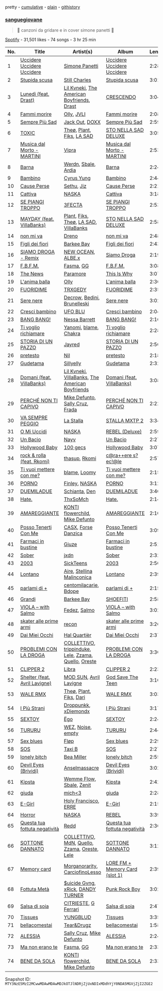 pretty - [cumulative](/playlists/cumulative/37i9dQZF1DWW9tK1GiTdMf.md) - [plain](/playlists/plain/37i9dQZF1DWW9tK1GiTdMf) - [githistory](https://github.githistory.xyz/mackorone/spotify-playlist-archive/blob/main/playlists/plain/37i9dQZF1DWW9tK1GiTdMf)

### [sanguegiovane](https://open.spotify.com/playlist/37i9dQZF1DWW9tK1GiTdMf)

> 🎸 canzoni da gridare e in cover simone panetti 🎸

[Spotify](https://open.spotify.com/user/spotify) - 31,501 likes - 74 songs - 3 hr 25 min

| No. | Title | Artist(s) | Album | Length |
|---|---|---|---|---|
| 1 | [Uccidere Uccidere Uccidere](https://open.spotify.com/track/6T1D8AUcXBxkX9hkNvMvly) | [Simone Panetti](https://open.spotify.com/artist/4lajcWQSiNMQ4b76eevJ5f) | [Uccidere Uccidere Uccidere](https://open.spotify.com/album/4lv3tHyPqdMVVSiOEmnp6k) | 2:28 |
| 2 | [Stupida scusa](https://open.spotify.com/track/23LV89m2teIc59m3lejM2a) | [Still Charles](https://open.spotify.com/artist/2KFv9jOFkybE6VjzZ4Ishe) | [Stupida scusa](https://open.spotify.com/album/2NkuJHx1jxMl9CmxR0uNc8) | 3:01 |
| 3 | [Lunedì \(feat\. Drast\)](https://open.spotify.com/track/0T64e7lVwIVavM829e0PPZ) | [Lil Kvneki](https://open.spotify.com/artist/5NT6SamVXGrIp1Z1lE2Eyn), [The American Boyfriends](https://open.spotify.com/artist/3jmCi2B1XY7vTC1fRtbEzS), [Drast](https://open.spotify.com/artist/4e250LmaRPGcp0rbUbJtJm) | [CRESCENDO](https://open.spotify.com/album/3C0SlEBi0H4vRB9Ed5nbr8) | 3:04 |
| 4 | [Fammi morire](https://open.spotify.com/track/1mqMoMzSTXzCFcJiCj1aPs) | [Olly](https://open.spotify.com/artist/25u1DN0MwQVSav4XoJS7hl), [JVLI](https://open.spotify.com/artist/4rj3KWaLAnuxgtMMkypZhf) | [Fammi morire](https://open.spotify.com/album/3Cg3jbGc848IssQcMO1Isy) | 2:08 |
| 5 | [Sempre Più Sad](https://open.spotify.com/track/5MmRzShl2D8yjNFKzqtQK4) | [Jack Out](https://open.spotify.com/artist/7KFzz2W8u1HdZhX2XcZCXI), [DOXX](https://open.spotify.com/artist/1rlz0TbW8EjjvvOxPxoVsr) | [Sempre Più Sad](https://open.spotify.com/album/12ZdOJivQx0sWX47pibeKB) | 2:59 |
| 6 | [TOXIC](https://open.spotify.com/track/4TF2IPm9ZNs4xowapURvKv) | [Theø](https://open.spotify.com/artist/46zGU1FOSsPBXb1csAeMJd), [Plant](https://open.spotify.com/artist/6gHfqtW8exAkwlpwHN4JyZ), [Fiks](https://open.spotify.com/artist/2o6oF1x3tWoVUXb4C4NHze), [LA SAD](https://open.spotify.com/artist/1y5nSaw0Am7fIEDAkrfgjY) | [STO NELLA SAD DELUXE](https://open.spotify.com/album/2AaGTApQp7KVUYCfzlfl4S) | 3:05 |
| 7 | [Musica dal Morto \- MARTINI](https://open.spotify.com/track/2SQcvLt16hYW43FkxKHorC) | [Vipra](https://open.spotify.com/artist/6RubjTZ123VH3iDaGbi7hM) | [Musica dal Morto \- MARTINI](https://open.spotify.com/album/1uLOH4euRLrajyAufWleGE) | 2:53 |
| 8 | [Barna](https://open.spotify.com/track/3bPekwjpEJAQzUpFlhkTh5) | [Werdn](https://open.spotify.com/artist/3nHhNTw0xLkmgPbbTJ3HqC), [Sbale](https://open.spotify.com/artist/4aAiKU8UocJHjZfxjQuaCU), [Ardia](https://open.spotify.com/artist/71H4k0XU2SGct9RvpvmxHS) | [Barna](https://open.spotify.com/album/3RhMpDJAtwHrciiH71csMC) | 2:24 |
| 9 | [Bambino](https://open.spotify.com/track/5PN45xdNO9aTq1zhMaSS1H) | [Cyrus Yung](https://open.spotify.com/artist/5ntvgaFmaJr8rNJHOZMpNH) | [Bambino](https://open.spotify.com/album/7Dg9xWHAxs8XbGmSCOIhfd) | 2:44 |
| 10 | [Cause Perse](https://open.spotify.com/track/7zbLHH0prN66iIognD95F6) | [Sethu](https://open.spotify.com/artist/5N9yiZXsLClmcg1KHZuJf5), [Jiz](https://open.spotify.com/artist/38CThoTDmXugNnfonW466d) | [Cause Perse](https://open.spotify.com/album/3aJU4Ey5gJcUOIWwwG40ix) | 2:21 |
| 11 | [Cattiva](https://open.spotify.com/track/0Pb8FIL8fecpxJCVgSxdWL) | [NASKA](https://open.spotify.com/artist/4r1DHaB2yIhddOkTF92d1d) | [Cattiva](https://open.spotify.com/album/4PWXnJIUU11RbIHnDIv9LL) | 3:18 |
| 12 | [SE PIANGI TROPPO](https://open.spotify.com/track/0uWnenWV9nTaMxqTs8vDbw) | [3FECTA](https://open.spotify.com/artist/39hxE9XVuYREbhZuwoo4l4) | [SE PIANGI TROPPO](https://open.spotify.com/album/1SWbWNLMs8v0sJ0qrRQcif) | 2:53 |
| 13 | [MAYDAY \(feat\. VillaBanks\)](https://open.spotify.com/track/3OXQqhbch5uALz1FdCKvWT) | [Plant](https://open.spotify.com/artist/6gHfqtW8exAkwlpwHN4JyZ), [Fiks](https://open.spotify.com/artist/2o6oF1x3tWoVUXb4C4NHze), [Theø](https://open.spotify.com/artist/46zGU1FOSsPBXb1csAeMJd), [LA SAD](https://open.spotify.com/artist/1y5nSaw0Am7fIEDAkrfgjY), [VillaBanks](https://open.spotify.com/artist/3ASAxVN1hNoYfoMcIkzZWL) | [STO NELLA SAD DELUXE](https://open.spotify.com/album/2AaGTApQp7KVUYCfzlfl4S) | 2:58 |
| 14 | [non mi va](https://open.spotify.com/track/3et88aHFd0OwIR3vfzvGaB) | [Dreno](https://open.spotify.com/artist/2fUb7chMl4K5DQ3NwX2GgW) | [non mi va](https://open.spotify.com/album/0oWBWQu75EwhxAnyN7AQoC) | 2:48 |
| 15 | [Figli dei fiori](https://open.spotify.com/track/6ajwCssUxPBAZzRAgdtpPf) | [Barkee Bay](https://open.spotify.com/artist/72KRmtW8IrP6D8FwG8Boi8) | [Figli dei fiori](https://open.spotify.com/album/4wnRiqccVwW5iXc1z6GnWs) | 2:43 |
| 16 | [SIAMO DROGA \- Remix](https://open.spotify.com/track/5WslM26ntpzasnzDtO0WuT) | [NEW OCEAN](https://open.spotify.com/artist/7q1cmwcWRyoXFRqgiYiAYi), [ALBE.x](https://open.spotify.com/artist/20pY261He7JCdV1FbbGZQb) | [Siamo Droga](https://open.spotify.com/album/3mQjLB6dDPms4MuYqF6ZWP) | 2:19 |
| 17 | [F.B.F.M.](https://open.spotify.com/track/2qYrm20YLABT5JJfAhr1SG) | [Fasma](https://open.spotify.com/artist/1hM06YHQ635cZwwUbn7dpk), [GG](https://open.spotify.com/artist/0kbBijEWCi7FWrBpnpOcHd) | [F.B.F.M.](https://open.spotify.com/album/1EUcFHuEtHGbzDv43L5WK0) | 3:08 |
| 18 | [The News](https://open.spotify.com/track/59RjIhWIpthNpwrlChUvXm) | [Paramore](https://open.spotify.com/artist/74XFHRwlV6OrjEM0A2NCMF) | [This Is Why](https://open.spotify.com/album/6tG8sCK4htJOLjlWwb7gZB) | 3:07 |
| 19 | [L'anima balla](https://open.spotify.com/track/65NR4YkJwlGhOtCwZMMAen) | [Olly](https://open.spotify.com/artist/25u1DN0MwQVSav4XoJS7hl) | [L'anima balla](https://open.spotify.com/album/20t4Fh0OdFRgEUQwpiTE7D) | 2:36 |
| 20 | [FUORIDIME](https://open.spotify.com/track/6ZC2Sv5co4loN56vNCu6P3) | [TRXGEDY](https://open.spotify.com/artist/3mGyYTyj35j8NaKCQ5qHoH) | [FUORIDIME](https://open.spotify.com/album/0adWUYu4glGE02GByMewcd) | 2:35 |
| 21 | [Sere nere](https://open.spotify.com/track/628efDaUbu6gn8am4OTDrD) | [Decrow](https://open.spotify.com/artist/5FlK8QftyFsvopniOcLdch), [Bedini](https://open.spotify.com/artist/0mM2J659MQ5QvOJAWGt3eP), [Brunelleski](https://open.spotify.com/artist/1ZrajfZPubGTccfX3Xutxd) | [Sere nere](https://open.spotify.com/album/08dxcPYxu2unlaaAI7NajL) | 3:02 |
| 22 | [Cresci bambino](https://open.spotify.com/track/6IEdKp6RuYTMFp78XrbKUG) | [UFO BLU](https://open.spotify.com/artist/2AKOwNAWTlPITItQWROSpp) | [Cresci bambino](https://open.spotify.com/album/4GLBMH4Jrsbp7uRw5h0p7v) | 2:04 |
| 23 | [BANG BANG!](https://open.spotify.com/track/2YiQL9Aa4PmGF8oMFADzzA) | [Nessa Barrett](https://open.spotify.com/artist/7pwufEBGfggjoI8twqlsmQ) | [BANG BANG!](https://open.spotify.com/album/4YmjnqegnwZ18ruZjdJsIH) | 2:16 |
| 24 | [Ti voglio richiamare](https://open.spotify.com/track/2QV3CdSjJEEXY1koTLZ30q) | [Yanomi](https://open.spotify.com/artist/6YgYCNwq3DkSXEd6kGxoZW), [blame](https://open.spotify.com/artist/2laf1Hnjue0go3xbkPpfT8), [Chakra](https://open.spotify.com/artist/78tkEnghpGYk8stmKlkxbv) | [Ti voglio richiamare](https://open.spotify.com/album/0sS1aj3RamIlXyCGkTxzde) | 2:28 |
| 25 | [STORIA DI UN PAZZO](https://open.spotify.com/track/4kaPilgbxFuV4yzoG07kpw) | [Jayred](https://open.spotify.com/artist/2fxu0phr0BCuxaKdSfCv08) | [STORIA DI UN PAZZO](https://open.spotify.com/album/0qqj21HB5XBRqGsSaITDIP) | 2:50 |
| 26 | [pretesto](https://open.spotify.com/track/2H9iTBTZK8LkOQmVQ98hIT) | [Nil](https://open.spotify.com/artist/7sVTNMc0cXlUaSeHV77Gr1) | [pretesto](https://open.spotify.com/album/6Ym3QetM3bnq7I32Mn0boo) | 2:18 |
| 27 | [Gudetama](https://open.spotify.com/track/0iFJwTfWZ1pne0aFudyizv) | [Sillyelly](https://open.spotify.com/artist/1rWg0CyGoCsRYYtpj5NC5P) | [Gudetama](https://open.spotify.com/album/4It00RaKRufQ6XS7flUJZD) | 2:32 |
| 28 | [Domani \(feat\. VillaBanks\)](https://open.spotify.com/track/0T18BhknzhoFoIrnOdU5FP) | [Lil Kvneki](https://open.spotify.com/artist/5NT6SamVXGrIp1Z1lE2Eyn), [VillaBanks](https://open.spotify.com/artist/3ASAxVN1hNoYfoMcIkzZWL), [The American Boyfriends](https://open.spotify.com/artist/3jmCi2B1XY7vTC1fRtbEzS) | [Domani \(feat\. VillaBanks\)](https://open.spotify.com/album/3xl2U7FpFY9jBQ09409s66) | 3:08 |
| 29 | [PERCHÉ NON TI CAPIVO](https://open.spotify.com/track/1JLSRLlbsdX9Ac9S0I1QIq) | [Mike Defunto](https://open.spotify.com/artist/6uHOqShw2mIXcOK0jwnqHx), [Sally Cruz](https://open.spotify.com/artist/1zdw3hXWH7Ri55SoCVt7gc), [Frada](https://open.spotify.com/artist/1khPlpMPliiZeK53WWSWXY) | [PERCHÉ NON TI CAPIVO](https://open.spotify.com/album/5e3Dy4cnbNIhXL45ETogGF) | 2:22 |
| 30 | [VA SEMPRE PEGGIO](https://open.spotify.com/track/5krUYcVNkG8om59CRJrISE) | [La Stalla](https://open.spotify.com/artist/4XnlgX9eaUXdOc75E81PjI) | [STALLA MXTP 2](https://open.spotify.com/album/2tCqETeHkk3gOw80RjbYQB) | 3:34 |
| 31 | [O Mi Uccidi](https://open.spotify.com/track/0jkBVkeS6L5NtvPn29NeIK) | [NASKA](https://open.spotify.com/artist/4r1DHaB2yIhddOkTF92d1d) | [REBEL \(Deluxe\)](https://open.spotify.com/album/0BSVUwV411OWhUlAIK9epW) | 2:59 |
| 32 | [Un Bacio](https://open.spotify.com/track/0aKVAk3tDuvtENyQJJTIcm) | [Nayv](https://open.spotify.com/artist/25alJcXxllT6w5Zu8rjWNK) | [Un Bacio](https://open.spotify.com/album/6HePoa5devScemotcjLRLA) | 2:27 |
| 33 | [Hollywood Baby](https://open.spotify.com/track/48ElaQLYuOaybqagIlPxpU) | [100 gecs](https://open.spotify.com/artist/6PfSUFtkMVoDkx4MQkzOi3) | [Hollywood Baby](https://open.spotify.com/album/1jI6gq10WSeAv4MdTaRq7N) | 3:07 |
| 34 | [rock & rolla \(feat\. Rkomi\)](https://open.spotify.com/track/3g7ds9lLoBRTQag67wtUK3) | [thasup](https://open.spotify.com/artist/19i93sA0D7yS9dYoVNBqAA), [Rkomi](https://open.spotify.com/artist/056KMTw6IztdQjBmFfVyO3) | [c@ra++ere s?ec!@le](https://open.spotify.com/album/7nDSuDHGJMKFtUTEEVJvUS) | 2:57 |
| 35 | [Ti vuoi mettere con me?](https://open.spotify.com/track/7j8w8CcQTkYI6ME4ulz2u3) | [blame](https://open.spotify.com/artist/2laf1Hnjue0go3xbkPpfT8), [Loomy](https://open.spotify.com/artist/45RGCn3VfDcq6tYwOEObYG) | [Ti vuoi mettere con me?](https://open.spotify.com/album/6zfSzvSNBPaMDx7crWaAIg) | 2:15 |
| 36 | [PORNO](https://open.spotify.com/track/1V943kQXR3Tiz9kqakdnNe) | [Finley](https://open.spotify.com/artist/7JOervne0BnU0raxSI5Ooc), [NASKA](https://open.spotify.com/artist/4r1DHaB2yIhddOkTF92d1d) | [PORNO](https://open.spotify.com/album/1AJYKo6p37qlVtEVbeoqJ6) | 3:12 |
| 37 | [DUEMILADUE](https://open.spotify.com/track/2Gus1ytU3SbxiXoMu60cfa) | [Schianta](https://open.spotify.com/artist/5RuBmTwAQniQinysSScGmB), [Den](https://open.spotify.com/artist/6MkUYYwYzoA16ymtmv6CrM) | [DUEMILADUE](https://open.spotify.com/album/4vDxZ4y2OsrKbr4LMebir7) | 3:40 |
| 38 | [Hate.](https://open.spotify.com/track/2XynYulas10Wmef4Gqrxw9) | [ThxSoMch](https://open.spotify.com/artist/4MvZhE1iuzttcoyepkpfdF) | [Hate.](https://open.spotify.com/album/58Wux1agKhGHX31vtdmKsV) | 2:14 |
| 39 | [AMAREGGIANTE](https://open.spotify.com/track/2Qc89TuAewUg1bf158o42k) | [KONTI flowerchild](https://open.spotify.com/artist/1u1p8FFRExYGLeiu0JTnwh), [Mike Defunto](https://open.spotify.com/artist/6uHOqShw2mIXcOK0jwnqHx) | [AMAREGGIANTE](https://open.spotify.com/album/7DHAvzWxK0HhdZfrjoOD8s) | 2:10 |
| 40 | [Posso Tenerti Con Me](https://open.spotify.com/track/0SpalTBYUi9tZ66Ack8GcT) | [CASX](https://open.spotify.com/artist/2J1ivtTZT4Trce2QNrgnUU), [Forse Danzica](https://open.spotify.com/artist/7gRc1OIKFcDAlp6e3fVhAT) | [Posso Tenerti Con Me](https://open.spotify.com/album/1yJSX28RfmbnlkCLD2gyfJ) | 3:09 |
| 41 | [Farmaci in bustine](https://open.spotify.com/track/0QzwyqqXT20TY2cneTmLz3) | [Giuze](https://open.spotify.com/artist/2drbYqHcAqNoLoEhrzaZ5B) | [Farmaci in bustine](https://open.spotify.com/album/4NuSzjkAg3Tu6lLGTS9QdZ) | 2:51 |
| 42 | [Sober](https://open.spotify.com/track/7K3rRx00hcS6MpZmYGUFH2) | [jxdn](https://open.spotify.com/artist/6Y64EaNqpqcZYTgs4c76gF) | [Sober](https://open.spotify.com/album/51xoJomo3hvVg4BE7GHnHI) | 2:32 |
| 43 | [2003](https://open.spotify.com/track/3sYAJGZdo5nhOa1T3HyhPh) | [SickTeens](https://open.spotify.com/artist/43zSSTbEARYCOTzP6IsCZi) | [2003](https://open.spotify.com/album/7np76HqryoOmcpf4K94Egj) | 2:50 |
| 44 | [Lontano](https://open.spotify.com/track/2kMP05gNWc3y1dzS3zDHkk) | [Aire](https://open.spotify.com/artist/1pePhxCgA1MOdEGgYjvNSZ), [Stellina Malinconica](https://open.spotify.com/artist/08oc2ijiHHssDF1GxDpG3E) | [Lontano](https://open.spotify.com/album/6fflIsKXpFuIePdGUpbI9C) | 2:39 |
| 45 | [parlami di +](https://open.spotify.com/track/0VcgfVXBPCf4WsEfHEB898) | [centomilacarie](https://open.spotify.com/artist/0SqAMjiB62nTuKn7DHctSa), [Bdope](https://open.spotify.com/artist/3SGb7Dlm2pmV7qIQHUzRtB) | [parlami di +](https://open.spotify.com/album/4E1eoIz1iwqDzacBFsjDil) | 2:15 |
| 46 | [Grandi](https://open.spotify.com/track/5bF188CDCytSLpTz0sCFNe) | [Barkee Bay](https://open.spotify.com/artist/72KRmtW8IrP6D8FwG8Boi8) | [SHOEFITI](https://open.spotify.com/album/73NIgIPuF8VnZk719sgVaF) | 2:58 |
| 47 | [VIOLA – with Salmo](https://open.spotify.com/track/6UMOpKOam549hPEhpLtS9L) | [Fedez](https://open.spotify.com/artist/3pgCLfNbw5ozIfoNsvDU7i), [Salmo](https://open.spotify.com/artist/3hBQ4zniNdQf1cqqo6hzuW) | [VIOLA – with Salmo](https://open.spotify.com/album/4QzGtuqMCLDo8dbyKfbLeC) | 3:02 |
| 48 | [skater alle prime armi](https://open.spotify.com/track/5eEspex9uEn8r979mVVShR) | [recon](https://open.spotify.com/artist/4iAvKmahbQ3SibRtQABxZT) | [skater alle prime armi](https://open.spotify.com/album/0DQKHkxJ3j02T5sjh5DRFH) | 3:26 |
| 49 | [Dai Miei Occhi](https://open.spotify.com/track/1FFM7ZXKojb9AjUFTWU8Kw) | [Hal Quartièr](https://open.spotify.com/artist/5eSrt3y7HWtkmuAFGeMbBj) | [Dai Miei Occhi](https://open.spotify.com/album/1ObhaYnUp0E9n4j4S7xKWJ) | 2:37 |
| 50 | [PROBLEMI CON LA DROGA](https://open.spotify.com/track/1BTLnipRQZjpOjeRLjensv) | [COLLETTIVO](https://open.spotify.com/artist/4RUm8rTe3kvhiQl6QmpWBq), [trippinduke](https://open.spotify.com/artist/6uJgIYT8rNd8AGFDGiyBDK), [Lele](https://open.spotify.com/artist/3SnnCylpFBT2CY1UmvBIxd), [Zzama](https://open.spotify.com/artist/3d9yGJbbSuMUQ1wzNmGISp), [Quello](https://open.spotify.com/artist/7GdkzNtMzNUCOMxqBYacF7), [Oreste](https://open.spotify.com/artist/1iEAHd4i99ehWHsruWZ6FL) | [PROBLEMI CON LA DROGA](https://open.spotify.com/album/6NHytU4CfBcvE3QtLnK3Mb) | 3:30 |
| 51 | [CLIPPER 2](https://open.spotify.com/track/2mDyIoEI1sGscOwxA6fW4A) | [Libra](https://open.spotify.com/artist/6J4iZljarXRZDaza6yoNG5) | [CLIPPER 2](https://open.spotify.com/album/13tj7TCONe6oeK2xCV71dl) | 2:23 |
| 52 | [Shelter \(feat\. Avril Lavigne\)](https://open.spotify.com/track/62pC4mgtn2CwTxEHVbCCvn) | [MOD SUN](https://open.spotify.com/artist/3u2R8st1bb6zfBqNWceRXG), [Avril Lavigne](https://open.spotify.com/artist/0p4nmQO2msCgU4IF37Wi3j) | [God Save The Teen](https://open.spotify.com/album/2nGoq5bReMW1NvKsbjoCBw) | 3:10 |
| 53 | [WALE RMX](https://open.spotify.com/track/0b9eZe50TvLivR8cH1BjB4) | [Theø](https://open.spotify.com/artist/46zGU1FOSsPBXb1csAeMJd), [Plant](https://open.spotify.com/artist/6gHfqtW8exAkwlpwHN4JyZ), [Fiks](https://open.spotify.com/artist/2o6oF1x3tWoVUXb4C4NHze), [Dari](https://open.spotify.com/artist/5qqKkW8y9BPVgy1EKBa5Bl) | [WALE RMX](https://open.spotify.com/album/7lZQkoJORLeNJb5ZakJwks) | 3:03 |
| 54 | [I Più Strani](https://open.spotify.com/track/6r18ZkrA6zKHvz3Gi6jP58) | [Droppunkk](https://open.spotify.com/artist/6Eq3QanvTWmcrEMYO9vuae), [xDiemondx](https://open.spotify.com/artist/2NAdP1sDABAGeAT7TGHenN) | [I Più Strani](https://open.spotify.com/album/0MJeMGgqu1bFss3sISNsTF) | 3:17 |
| 55 | [SEXTOY](https://open.spotify.com/track/0SN0IuCblsCHUtrHJTBagE) | [Ëgo](https://open.spotify.com/artist/0UzEWU7bayHtdSV0pi2aQd) | [SEXTOY](https://open.spotify.com/album/5HtoZcUGpayQ2yxUZDEpOv) | 2:24 |
| 56 | [TURURU](https://open.spotify.com/track/1Cplk5KJqSz1Dbdb5tf52m) | [WEZ](https://open.spotify.com/artist/4vyMNshKeFNpOJSQViqjAi), [Noise](https://open.spotify.com/artist/6D4EJfLuwDV686lAIvGvdR), [empty](https://open.spotify.com/artist/0IOp28iZmU4zrgRR2ol34d) | [TURURU](https://open.spotify.com/album/1E8cxCZBcWS79wkEy4YweA) | 2:44 |
| 57 | [Sex blues](https://open.spotify.com/track/2mhu9zLZgoZDhMqRpbTDKf) | [Fløp](https://open.spotify.com/artist/5uZYeE6PTZA34eEK445waM) | [Sex blues](https://open.spotify.com/album/7w0AI2BVNCKLPBowrnmCzz) | 2:29 |
| 58 | [SOS](https://open.spotify.com/track/5WOpY1zsEVZHJMHTftuIzw) | [Taxi B](https://open.spotify.com/artist/5FkcU4BVzPptuB6AjobZIL) | [SOS](https://open.spotify.com/album/28KZcEMzj3R0f0jSmuO6Bc) | 2:27 |
| 59 | [lonely bitch](https://open.spotify.com/track/6IaOyzYlT5809ASyUKzDPq) | [Bea Miller](https://open.spotify.com/artist/1o2NpYGqHiCq7FoiYdyd1x) | [lonely bitch](https://open.spotify.com/album/63SAV7dDaGuXCiorabPaze) | 2:55 |
| 60 | [Devil Eyes \(Brividi\)](https://open.spotify.com/track/5PuYPMk3OGkq3g4OIbPdMi) | [Anselmassacre](https://open.spotify.com/artist/0Zk7K8zev4RyxHLT93HHpC) | [Devil Eyes \(Brividi\)](https://open.spotify.com/album/21PzKxflivYePSqHunbqTj) | 3:02 |
| 61 | [Kipsta](https://open.spotify.com/track/31DYIkSJbmDjGVLAjFd6AM) | [Wemme Flow](https://open.spotify.com/artist/7H5agcXkVZfGrisEOqZ8ny), [Sbale](https://open.spotify.com/artist/4aAiKU8UocJHjZfxjQuaCU), [Zenit](https://open.spotify.com/artist/5f6ADyb6sglbANxDJdnAqN) | [Kipsta](https://open.spotify.com/album/4lDuFUV1vGfSpLsZIPCH5O) | 2:42 |
| 62 | [giuda](https://open.spotify.com/track/4GVmQZo4uLyJQQYwaXQOW8) | [mich<3](https://open.spotify.com/artist/60TrKa4pL7M9VGcFqa1n9F) | [giuda](https://open.spotify.com/album/7eTH5mBZOPHMhMm5X5RDNH) | 2:28 |
| 63 | [E\-Girl](https://open.spotify.com/track/7gfFSQzNcuJzck1XejZ1o9) | [Holy Francisco](https://open.spotify.com/artist/5WChj7aRvGYS5DGf8gKu3I), [ERRE](https://open.spotify.com/artist/5qsqKIWFc0atXDqx4yZAJF) | [E\-Girl](https://open.spotify.com/album/5hyrDYJfXPgBr4fblJL1II) | 2:15 |
| 64 | [Horror](https://open.spotify.com/track/6fPGBlx8wsAxhoDn7BwiAH) | [NASKA](https://open.spotify.com/artist/4r1DHaB2yIhddOkTF92d1d) | [REBEL](https://open.spotify.com/album/0WRHoyqLqALdZ8te1QL20V) | 3:39 |
| 65 | [Questa tua fottuta negatività](https://open.spotify.com/track/4qaoYHNEeEEFNcYnjSPCCy) | [Redd](https://open.spotify.com/artist/7I5vEYDtuS7TwfVAhBWeLk) | [Questa tua fottuta negatività](https://open.spotify.com/album/31zbrJQzG2tEzwaNrV6kDr) | 2:36 |
| 66 | [SOTTONE DANNATO](https://open.spotify.com/track/6tUwIQtOtnr3ETob6dl1Kz) | [COLLETTIVO](https://open.spotify.com/artist/4RUm8rTe3kvhiQl6QmpWBq), [MdN](https://open.spotify.com/artist/5yaVqVjGwm9X6ECl7Rhnpt), [Quello](https://open.spotify.com/artist/7GdkzNtMzNUCOMxqBYacF7), [Zzama](https://open.spotify.com/artist/3d9yGJbbSuMUQ1wzNmGISp), [Oreste](https://open.spotify.com/artist/1iEAHd4i99ehWHsruWZ6FL), [Lele](https://open.spotify.com/artist/3SnnCylpFBT2CY1UmvBIxd) | [SOTTONE DANNATO](https://open.spotify.com/album/7mpH2Yd0j1Y7LnSAy15T0t) | 3:12 |
| 67 | [Memory card](https://open.spotify.com/track/0aEn53Ylvg9hqBrh3DcvYx) | [Morganorarity](https://open.spotify.com/artist/1PZQrQESNQJPWZKXPC43nS), [CarciofinoLesso](https://open.spotify.com/artist/3d81H4qtyNPCScsnG54cUP) | [LORE FM + Memory Card \(slot 1\)](https://open.spotify.com/album/2l3ptPuZVll09MATXBl3sX) | 2:39 |
| 68 | [Fottuta Metà](https://open.spotify.com/track/2DEKLuq7DbIF74ZfHauwhI) | [$uicide Gvng](https://open.spotify.com/artist/08sHWmBiGMbrPSWDco4zfb), [xRick](https://open.spotify.com/artist/4P2y5Q6AP6IvvT7zKLAvwb), [DANDY TURNER](https://open.spotify.com/artist/3PEzbnNp2kOuNcL0Z19o0w) | [Punk Rock Boy](https://open.spotify.com/album/2ZOFYmi9h3R7T0tupX4iKh) | 3:02 |
| 69 | [Salsa di soia](https://open.spotify.com/track/4lGlRTOUL3qCQuS02VqCYr) | [CITRIESTE](https://open.spotify.com/artist/2xOa0F2TZGjX9uOZ60TCI2), [G Ferrari](https://open.spotify.com/artist/02i5S2ZvFZTFVSlhO7umae) | [Salsa di soia](https://open.spotify.com/album/2lQSPpNeL7jXPj4Ze5XZOy) | 2:47 |
| 70 | [Tissues](https://open.spotify.com/track/0jRY4XO556pn1zHZAoY3ph) | [YUNGBLUD](https://open.spotify.com/artist/6Ad91Jof8Niiw0lGLLi3NW) | [Tissues](https://open.spotify.com/album/1LIAp7pyElYRzvlP0mXSew) | 3:35 |
| 71 | [bellacomestai](https://open.spotify.com/track/6WdvLYIe0va2XQMKvdMe3U) | [Tear&Drugz](https://open.spotify.com/artist/1cuy7cysWDn6m3kaqazyjT) | [bellacomestai](https://open.spotify.com/album/0ow6qiSSTo9LKbtoRHfWOM) | 1:58 |
| 72 | [ALESSIA](https://open.spotify.com/track/4q0yteddAlr8X9MAv1GDXQ) | [Sally Cruz](https://open.spotify.com/artist/1zdw3hXWH7Ri55SoCVt7gc), [Mike Defunto](https://open.spotify.com/artist/6uHOqShw2mIXcOK0jwnqHx) | [ALESSIA](https://open.spotify.com/album/2vcA80mMkhOmL3hi2xrMo2) | 2:24 |
| 73 | [Ma non erano te](https://open.spotify.com/track/0B1LI7BXzvtxDVdpyxCWKb) | [Fasma](https://open.spotify.com/artist/1hM06YHQ635cZwwUbn7dpk), [GG](https://open.spotify.com/artist/0kbBijEWCi7FWrBpnpOcHd) | [Ma non erano te](https://open.spotify.com/album/2XaVVwShBDQsoF20aHYGFM) | 2:33 |
| 74 | [BENE DA SOLA](https://open.spotify.com/track/1awWd0CV6H0cm5NnZ0FAI0) | [KONTI flowerchild](https://open.spotify.com/artist/1u1p8FFRExYGLeiu0JTnwh), [Mike Defunto](https://open.spotify.com/artist/6uHOqShw2mIXcOK0jwnqHx) | [BENE DA SOLA](https://open.spotify.com/album/4Fo2F1PyIvtB0E03gu0uAX) | 2:33 |

Snapshot ID: `MTY3NzE5MzI2MCwwMDAwMDAwMDJkOTJlNDRjZjUxNDIxMDdhYjY0NDA5MGVjZjI2ZGE2`
